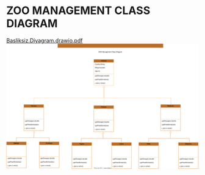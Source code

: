 # ZOO MANAGEMENT CLASS DIAGRAM
[Basliksiz.Diyagram.drawio.pdf](Basliksiz.Diyagram.drawio.pdf)
![zoo_management_UML_diagram.svg](zoo_management_UML_diagram.svg)


